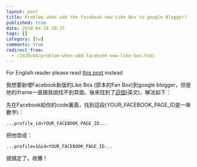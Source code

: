 ```yaml
---
layout: post
title: Problem when add the facebook new Like Box to google Blogger?
published: true
date: 2010-04-28 20:37
tags: []
category: [tw]
comments: true
redirect_from:
  - /2010/04/problem-when-add-facebook-new-like-box.html
---
```



For English reader please read [this post][1] instead


我想要新增Facebook新版的Like Box (原本的Fan Box)到google blogger，但是他的iframe一直跟我說找不到頁面。後來找到了[這個][1](英文)，解法如下：

先在Facebook給你的code裏面，找到這段(YOUR_FACEBOOK_PAGE_ID是一串數字)：


```
...profile_id=YOUR_FACEBOOK_PAGE_ID...
```

把他改成：

```
...profile=1&id=YOUR_FACEBOOK_PAGE_ID...
```

就搞定了。收攤！

[1]: http://www.arlooblog.com/2010/04/facebook-like-box-html-gadget-for.html
